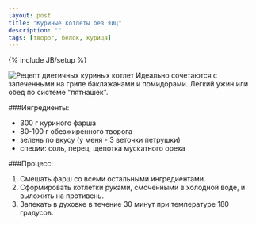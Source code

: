 ```yaml
---
layout: post
title: "Куриные котлеты без яиц"
description: ""
tags: [творог, белок, курица]
---
```

{% include JB/setup %}

![Рецепт диетичных куриных котлет](http://a.aboo.ru/a/IMG_5676.JPG)
Идеально сочетаются с запеченными на гриле баклажанами и помидорами. Легкий ужин или обед по системе "пятнашек".

###Ингредиенты:
- 300 г куриного фарша
- 80-100 г обезжиренного творога
- зелень по вкусу (у меня - 3 веточки петрушки)
- специи: соль, перец, щепотка мускатного ореха

###Процесс:
1. Смешать фарш со всеми остальными ингредиентами.
2. Сформировать котлетки руками, смоченными в холодной воде, и выложить на противень.
3. Запекать в духовке в течение 30 минут при температуре 180 градусов.